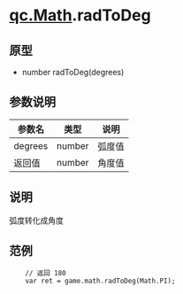 # [qc.Math](README.md).radToDeg

## 原型
* number radToDeg(degrees)

## 参数说明
| 参数名 | 类型 | 说明 |
| ------------- | ------------- | -------------|
| degrees | number | 弧度值 |
| 返回值 | number | 角度值 |

## 说明
弧度转化成角度

## 范例
````
    // 返回 180
    var ret = game.math.radToDeg(Math.PI);
````
